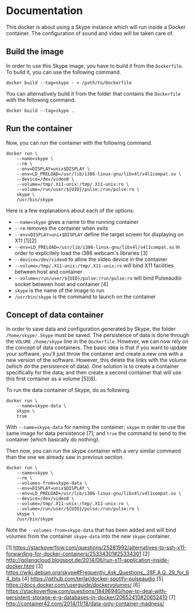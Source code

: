 Documentation
=============

This docker is about using a Skype instance which will run inside a
Docker container.  The configuration of sound and video will be taken care of.

Build the image
---------------

In order to use this Skype image, you have to build it from the `Dockerfile`.
To build it, you can use the following command.

```
docker build --tag=skype - < /path/to/Dockerfile
```

You can alternatively build it from the folder that contains the `Dockerfile`
with the following command.

```
docker build --tag=skype .
```

Run the container
-----------------

Now, you can run the container with the following command.

```
docker run \
	--name=skype \
	--rm \
	--env=DISPLAY=unix$DISPLAY \
	--env=LD_PRELOAD=/usr/lib/i386-linux-gnu/libv4l/v4l1compat.so \
	--device=/dev/video0 \
	--volume=/tmp/.X11-unix:/tmp/.X11-unix:ro \
	--volume=/run/user/${UID}/pulse:/run/pulse:ro \
	skype \
	/usr/bin/skype
```

Here is a few explanations about each of the options:
* `--name=skype` gives a name to the running container
* `--rm` removes the container when exits
* `--env=DISPLAY=unix$DISPLAY` define the target screen for displaying on X11
  [1][2]
* `--env=LD_PRELOAD=/usr/lib/i386-linux-gnu/libv4l/v4l1compat.so` in order to
  explicitely load the i386 webcam's libraries [3]
* `--device=/dev/video0` to allow the video device in the container
* `--volume=/tmp/.X11-unix:/tmp/.X11-unix:ro` will bind X11 facilities between
  host and container
* `--volume=/run/user/${UID}/pulse:/run/pulse:ro` will bind Pulseaudio socket
  between host and container [4]
* `skype` is the name of the image to run
* `/usr/bin/skype` is the command to launch on the container

Concept of data container
-------------------------

In order to save data and configuration generated by Skype, the folder
`/home/skype/.Skype` must be saved.  The persistence of data is done through the
`VOLUME /home/skype` line in the `Dockerfile`.  However, we can now rely on the
concept of data containers.  The basic idea is that if you want to update your
software, you'll just throw the container and create a new one with a new
version of the software.  However, this delete the links with the volume (which
do the persistence of data).  One solution is to create a container specifically
for the data; and then create a second container that will use this first
container as a volume [5][6].

To run the data container of Skype, do as following.

```
docker run \
	--name=skype-data \
	skype \
	true
```

With `--name=skype-data` for naming the container; `skype` in order to use the
same image for data persistence [7]; and `true` the command to send to the
container (which basically do nothing).

Then now, you can run the skype container with a very similar command than the
one we already saw in previous section.

```
docker run \
	--name=skype \
	--rm \
	--volumes-from=skype-data \
	--env=DISPLAY=unix$DISPLAY \
	--env=LD_PRELOAD=/usr/lib/i386-linux-gnu/libv4l/v4l1compat.so \
	--device=/dev/video0 \
	--volume=/tmp/.X11-unix:/tmp/.X11-unix:ro \
	--volume=/run/user/${UID}/pulse:/run/pulse:ro \
	skype \
	/usr/bin/skype
```

Note the `--volumes-from=skype-data` that has been added and will bind volumes
from the container `skype-data` into the new `skype` container.

[1] https://stackoverflow.com/questions/25281992/alternatives-to-ssh-x11-forwarding-for-docker-containers/25334301#25334301
[2] http://golangcloud.blogspot.de/2014/06/run-x11-application-inside-docker.html
[3] https://wiki.debian.org/skype#Frequently_Ask_Questions_.28F.A.Q..29_for_64_bits
[4] https://github.com/terlar/docker-spotify-pulseaudio
[5] https://docs.docker.com/userguide/dockervolumes/
[6] https://stackoverflow.com/questions/18496940/how-to-deal-with-persistent-storage-e-g-databases-in-docker/20652410#20652410
[7] http://container42.com/2014/11/18/data-only-container-madness/
